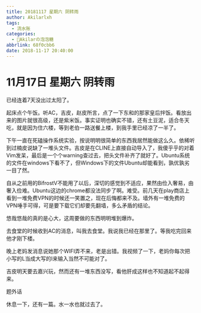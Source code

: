 ```yaml
---
title: 20181117 星期六 阴转雨
author: Akilarlxh
tags:
  - 流水账
categories:
  - 🍬Akilarの泡泡糖
abbrlink: 68f0cbb6
date: 2018-11-17 20:40:00
---
```

# 11月17日 星期六 阴转雨

已经连着7天没出过太阳了。

起床点个午饭。听AC，吉皮，赵皮所言，点了一下东和的那家皇后拌饭。看放出来的图片就很高级，还是紫米饭。事实证明也确实不错，还有土豆泥，适合冬天吃，就是因为住六楼，等到老伯一路送餐上楼，到我手里已经凉了一半了。

下午一直在死磕操作系统实验，按说明明很简单的东西我居然能做这么久。依稀听到过楠皮说缺了一堆头文件。吉皮是在CLINE上直接自动导入了，我傻乎乎的对着Vim发呆，最后是一个个warning查过去，把头文件补齐了就好了。Ubuntu系统的文件在windows下看不了，但Windows下的文件Ubuntu却能看到，孰优孰劣一目了然。

自从之前用的BifrostV不能用了以后，深切的感觉到不适应，果然由俭入奢易，由奢入俭难。Ubuntu这边的chrome都没法同步了啊。难受。前几天在play商店上看到一堆免费VPN的时候还一笑置之，现在后悔都来不及。墙外有一堆免费的VPN唾手可得，可是要下载它们却要先翻墙，多么矛盾的结论。

悠哉悠哉的真的是心大，这周要做的东西明明堆到爆炸。

去食堂的时候收到AC的消息，叫我去食堂。我说我已经在那里了。等我吃完回来他才刚下楼。

晚上老妈发消息说她那个WIFI弄不来，老是出错。我视频了一下，老妈你每次把小写的L当成大写的I来输入当然不可能对了。

吉皮明天要去嘉兴玩，然而还有一堆东西没写，看他肝成这样也不知道起不起得来。

题外话

休息一下，还有一篇。水一水也就过去了。